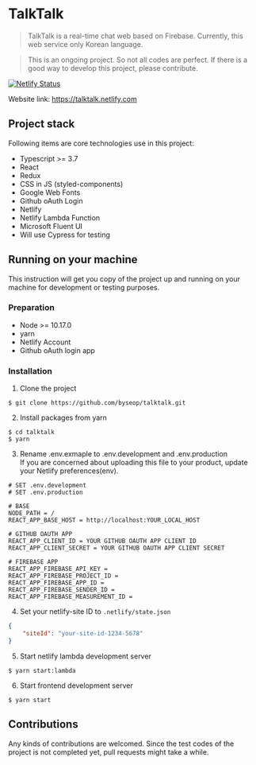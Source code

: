 # TalkTalk  
> TalkTalk is a real-time chat web based on Firebase. Currently, this web service only Korean language.  
  
> This is an ongoing project. So not all codes are perfect. If there is a good way to develop this project, please contribute.

[![Netlify Status](https://api.netlify.com/api/v1/badges/82cedcab-8e7d-433d-a9f4-b4fbae35068e/deploy-status)](https://app.netlify.com/sites/talktalk/deploys)
  
Website link: https://talktalk.netlify.com  
  
## Project stack  
  
Following items are core technologies use in this project:

- Typescript >= 3.7 
- React  
- Redux  
- CSS in JS (styled-components)  
- Google Web Fonts  
- Github oAuth Login  
- Netlify  
- Netlify Lambda Function  
- Microsoft Fluent UI  
- Will use Cypress for testing  
  
## Running on your machine  
This instruction will get you copy of the project up and running on your machine for development or testing purposes.  
  
### Preparation  
- Node >= 10.17.0  
- yarn
- Netlify Account  
- Github oAuth login app
  
### Installation  
1. Clone the project
```
$ git clone https://github.com/byseop/talktalk.git
```  
2. Install packages from yarn  
```
$ cd talktalk
$ yarn
```
3. Rename .env.exmaple to .env.development and .env.production  
If you are concerned about uploading this file to your product, update your Netlify preferences(env).
```
# SET .env.development
# SET .env.production

# BASE
NODE_PATH = /
REACT_APP_BASE_HOST = http://localhost:YOUR_LOCAL_HOST

# GITHUB OAUTH APP
REACT_APP_CLIENT_ID = YOUR GITHUB OAUTH APP CLIENT ID
REACT_APP_CLIENT_SECRET = YOUR GITHUB OAUTH APP CLIENT SECRET

# FIREBASE APP
REACT_APP_FIREBASE_API_KEY = 
REACT_APP_FIREBASE_PROJECT_ID = 
REACT_APP_FIREBASE_APP_ID = 
REACT_APP_FIREBASE_SENDER_ID = 
REACT_APP_FIREBASE_MEASUREMENT_ID = 
```
4. Set your netlify-site ID to <code>.netlify/state.json</code>
```json
{
	"siteId": "your-site-id-1234-5678"
}
```
5. Start netlify lambda development server  
```
$ yarn start:lambda
```  
6. Start frontend development server  
```
$ yarn start
```
  
## Contributions  
Any kinds of contributions are welcomed. Since the test codes of the project is not completed yet, pull requests might take a while.